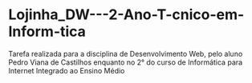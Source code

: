 # Lojinha_DW---2-Ano-T-cnico-em-Inform-tica
Tarefa realizada para a disciplina de Desenvolvimento Web, pelo aluno Pedro Viana de Castilhos enquanto no 2° do curso de Informática para Internet Integrado ao Ensino Médio
